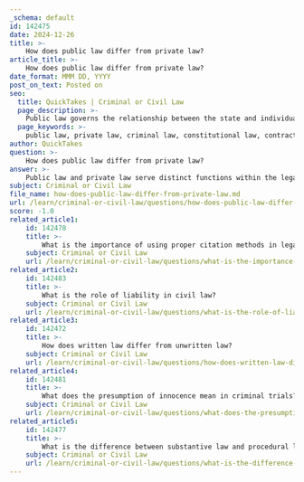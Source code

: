 ```yaml
---
_schema: default
id: 142475
date: 2024-12-26
title: >-
    How does public law differ from private law?
article_title: >-
    How does public law differ from private law?
date_format: MMM DD, YYYY
post_on_text: Posted on
seo:
  title: QuickTakes | Criminal or Civil Law
  page_description: >-
    Public law governs the relationship between the state and individuals, covering areas like criminal and constitutional law, while private law focuses on interactions between private individuals or entities, including contract and tort law.
  page_keywords: >-
    public law, private law, criminal law, constitutional law, contract law, tort law, legal system, state, individuals, legal relationships, society, individual rights, obligations, prosecution, civil wrongs
author: QuickTakes
question: >-
    How does public law differ from private law?
answer: >-
    Public law and private law serve distinct functions within the legal system, primarily differentiating based on the parties involved and the nature of the issues addressed.\n\n### Public Law\nPublic law governs the relationship between individuals and the state. It encompasses areas such as:\n- **Criminal Law**: This involves laws that define criminal offenses and prescribe punishments. For example, cases where the state prosecutes individuals for crimes like theft or assault fall under this category.\n- **Constitutional Law**: This area deals with the interpretation and implementation of the constitution, including the rights of individuals and the powers of government entities.\n\nIn public law cases, the state is often a party to the proceedings. For instance, if a police officer is dismissed from their position, they may challenge the dismissal in court against the state or relevant government department, which illustrates the public law framework.\n\n### Private Law\nPrivate law, on the other hand, primarily focuses on relationships between private individuals or entities. It includes areas such as:\n- **Contract Law**: Governing agreements between individuals or businesses.\n- **Tort Law**: Addressing civil wrongs and compensation for damages, such as personal injury claims.\n\nIn private law cases, the state does not typically play a direct role as a party. For example, a dispute over a contract between two individuals would be resolved in a private law context, without the state being involved in the litigation.\n\n### Key Differences\n1. **Parties Involved**: Public law involves the state as a party, while private law involves private individuals or entities.\n2. **Nature of Issues**: Public law addresses issues that affect society as a whole or specific groups, whereas private law deals with individual rights and obligations.\n3. **Examples**: A case involving a criminal charge (public law) versus a case concerning a breach of contract (private law).\n\nIn summary, public law is concerned with the regulation of society and the relationship between individuals and the state, while private law focuses on the rights and duties of individuals in their interactions with one another.
subject: Criminal or Civil Law
file_name: how-does-public-law-differ-from-private-law.md
url: /learn/criminal-or-civil-law/questions/how-does-public-law-differ-from-private-law
score: -1.0
related_article1:
    id: 142478
    title: >-
        What is the importance of using proper citation methods in legal research?
    subject: Criminal or Civil Law
    url: /learn/criminal-or-civil-law/questions/what-is-the-importance-of-using-proper-citation-methods-in-legal-research
related_article2:
    id: 142483
    title: >-
        What is the role of liability in civil law?
    subject: Criminal or Civil Law
    url: /learn/criminal-or-civil-law/questions/what-is-the-role-of-liability-in-civil-law
related_article3:
    id: 142472
    title: >-
        How does written law differ from unwritten law?
    subject: Criminal or Civil Law
    url: /learn/criminal-or-civil-law/questions/how-does-written-law-differ-from-unwritten-law
related_article4:
    id: 142481
    title: >-
        What does the presumption of innocence mean in criminal trials?
    subject: Criminal or Civil Law
    url: /learn/criminal-or-civil-law/questions/what-does-the-presumption-of-innocence-mean-in-criminal-trials
related_article5:
    id: 142477
    title: >-
        What is the difference between substantive law and procedural law?
    subject: Criminal or Civil Law
    url: /learn/criminal-or-civil-law/questions/what-is-the-difference-between-substantive-law-and-procedural-law
---
```


&nbsp;
